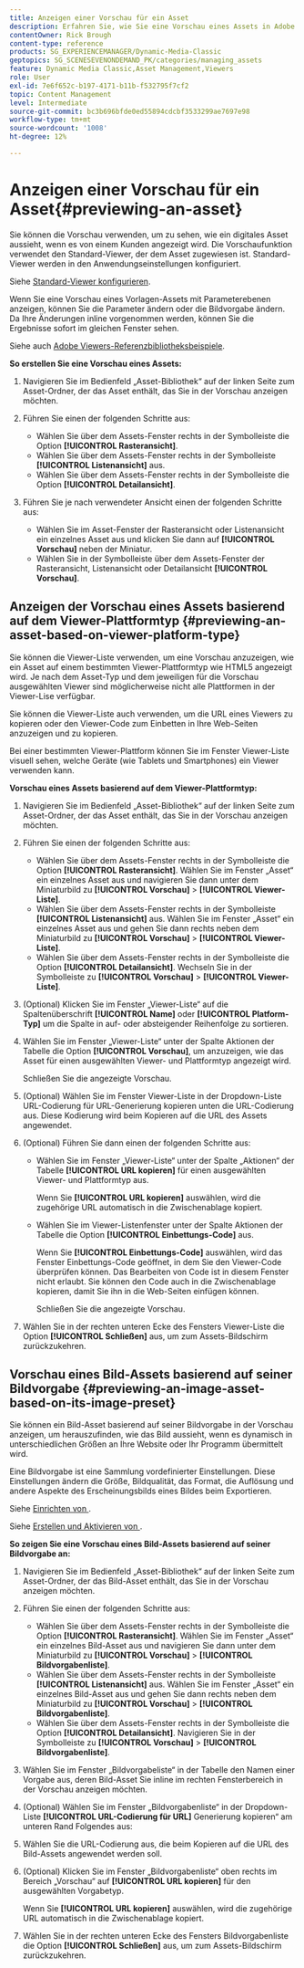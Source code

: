 ```yaml
---
title: Anzeigen einer Vorschau für ein Asset
description: Erfahren Sie, wie Sie eine Vorschau eines Assets in Adobe Dynamic Media Classic anzeigen.
contentOwner: Rick Brough
content-type: reference
products: SG_EXPERIENCEMANAGER/Dynamic-Media-Classic
geptopics: SG_SCENESEVENONDEMAND_PK/categories/managing_assets
feature: Dynamic Media Classic,Asset Management,Viewers
role: User
exl-id: 7e6f652c-b197-4171-b11b-f532795f7cf2
topic: Content Management
level: Intermediate
source-git-commit: bc3b696bfde0ed55894cdcbf3533299ae7697e98
workflow-type: tm+mt
source-wordcount: '1008'
ht-degree: 12%

---
```


# Anzeigen einer Vorschau für ein Asset{#previewing-an-asset}

Sie können die Vorschau verwenden, um zu sehen, wie ein digitales Asset aussieht, wenn es von einem Kunden angezeigt wird. Die Vorschaufunktion verwendet den Standard-Viewer, der dem Asset zugewiesen ist. Standard-Viewer werden in den Anwendungseinstellungen konfiguriert. 

Siehe [Standard-Viewer konfigurieren](application-setup.md#configuring_default_viewers).

Wenn Sie eine Vorschau eines Vorlagen-Assets mit Parameterebenen anzeigen, können Sie die Parameter ändern oder die Bildvorgabe ändern. Da Ihre Änderungen inline vorgenommen werden, können Sie die Ergebnisse sofort im gleichen Fenster sehen.

Siehe auch [Adobe Viewers-Referenzbibliotheksbeispiele](https://landing.adobe.com/en/na/dynamic-media/ctir-2755/live-demos.html).

**So erstellen Sie eine Vorschau eines Assets:**

1. Navigieren Sie im Bedienfeld „Asset-Bibliothek“ auf der linken Seite zum Asset-Ordner, der das Asset enthält, das Sie in der Vorschau anzeigen möchten.
1. Führen Sie einen der folgenden Schritte aus:

   * Wählen Sie über dem Assets-Fenster rechts in der Symbolleiste die Option **[!UICONTROL Rasteransicht]**.
   * Wählen Sie über dem Assets-Fenster rechts in der Symbolleiste **[!UICONTROL Listenansicht]** aus.
   * Wählen Sie über dem Assets-Fenster rechts in der Symbolleiste die Option **[!UICONTROL Detailansicht]**.

1. Führen Sie je nach verwendeter Ansicht einen der folgenden Schritte aus:

   * Wählen Sie im Asset-Fenster der Rasteransicht oder Listenansicht ein einzelnes Asset aus und klicken Sie dann auf **[!UICONTROL Vorschau]** neben der Miniatur.
   * Wählen Sie in der Symbolleiste über dem Assets-Fenster der Rasteransicht, Listenansicht oder Detailansicht **[!UICONTROL Vorschau]**.

## Anzeigen der Vorschau eines Assets basierend auf dem Viewer-Plattformtyp {#previewing-an-asset-based-on-viewer-platform-type}

Sie können die Viewer-Liste verwenden, um eine Vorschau anzuzeigen, wie ein Asset auf einem bestimmten Viewer-Plattformtyp wie HTML5 angezeigt wird. Je nach dem Asset-Typ und dem jeweiligen für die Vorschau ausgewählten Viewer sind möglicherweise nicht alle Plattformen in der Viewer-Lise verfügbar.

Sie können die Viewer-Liste auch verwenden, um die URL eines Viewers zu kopieren oder den Viewer-Code zum Einbetten in Ihre Web-Seiten anzuzeigen und zu kopieren.

Bei einer bestimmten Viewer-Plattform können Sie im Fenster Viewer-Liste visuell sehen, welche Geräte (wie Tablets und Smartphones) ein Viewer verwenden kann.

**Vorschau eines Assets basierend auf dem Viewer-Plattformtyp:**

1. Navigieren Sie im Bedienfeld „Asset-Bibliothek“ auf der linken Seite zum Asset-Ordner, der das Asset enthält, das Sie in der Vorschau anzeigen möchten.
1. Führen Sie einen der folgenden Schritte aus:

   * Wählen Sie über dem Assets-Fenster rechts in der Symbolleiste die Option **[!UICONTROL Rasteransicht]**. Wählen Sie im Fenster „Asset“ ein einzelnes Asset aus und navigieren Sie dann unter dem Miniaturbild zu **[!UICONTROL Vorschau]** > **[!UICONTROL Viewer-Liste]**.
   * Wählen Sie über dem Assets-Fenster rechts in der Symbolleiste **[!UICONTROL Listenansicht]** aus. Wählen Sie im Fenster „Asset“ ein einzelnes Asset aus und gehen Sie dann rechts neben dem Miniaturbild zu **[!UICONTROL Vorschau]** > **[!UICONTROL Viewer-Liste]**.
   * Wählen Sie über dem Assets-Fenster rechts in der Symbolleiste die Option **[!UICONTROL Detailansicht]**. Wechseln Sie in der Symbolleiste zu **[!UICONTROL Vorschau]** > **[!UICONTROL Viewer-Liste]**.

1. (Optional) Klicken Sie im Fenster „Viewer-Liste“ auf die Spaltenüberschrift **[!UICONTROL Name]** oder **[!UICONTROL Platform-Typ]** um die Spalte in auf- oder absteigender Reihenfolge zu sortieren.
1. Wählen Sie im Fenster „Viewer-Liste“ unter der Spalte Aktionen der Tabelle die Option **[!UICONTROL Vorschau]**, um anzuzeigen, wie das Asset für einen ausgewählten Viewer- und Plattformtyp angezeigt wird.

   Schließen Sie die angezeigte Vorschau.

1. (Optional) Wählen Sie im Fenster Viewer-Liste in der Dropdown-Liste URL-Codierung für URL-Generierung kopieren unten die URL-Codierung aus. Diese Kodierung wird beim Kopieren auf die URL des Assets angewendet.
1. (Optional) Führen Sie dann einen der folgenden Schritte aus:

   * Wählen Sie im Fenster „Viewer-Liste“ unter der Spalte „Aktionen“ der Tabelle **[!UICONTROL URL kopieren]** für einen ausgewählten Viewer- und Plattformtyp aus.

     Wenn Sie **[!UICONTROL URL kopieren]** auswählen, wird die zugehörige URL automatisch in die Zwischenablage kopiert.

   * Wählen Sie im Viewer-Listenfenster unter der Spalte Aktionen der Tabelle die Option **[!UICONTROL Einbettungs-Code]** aus.

     Wenn Sie **[!UICONTROL Einbettungs-Code]** auswählen, wird das Fenster Einbettungs-Code geöffnet, in dem Sie den Viewer-Code überprüfen können. Das Bearbeiten von Code ist in diesem Fenster nicht erlaubt. Sie können den Code auch in die Zwischenablage kopieren, damit Sie ihn in die Web-Seiten einfügen können.

     Schließen Sie die angezeigte Vorschau.

1. Wählen Sie in der rechten unteren Ecke des Fensters Viewer-Liste die Option **[!UICONTROL Schließen]** aus, um zum Assets-Bildschirm zurückzukehren.

## Vorschau eines Bild-Assets basierend auf seiner Bildvorgabe {#previewing-an-image-asset-based-on-its-image-preset}

Sie können ein Bild-Asset basierend auf seiner Bildvorgabe in der Vorschau anzeigen, um herauszufinden, wie das Bild aussieht, wenn es dynamisch in unterschiedlichen Größen an Ihre Website oder Ihr Programm übermittelt wird.

Eine Bildvorgabe ist eine Sammlung vordefinierter Einstellungen. Diese Einstellungen ändern die Größe, Bildqualität, das Format, die Auflösung und andere Aspekte des Erscheinungsbilds eines Bildes beim Exportieren.

Siehe [Einrichten von ](setting-image-presets.md#setting_up_image_presets).

Siehe [Erstellen und Aktivieren von ](creating-enabling-image-presets.md#creating_and_enabling_image_presets).

**So zeigen Sie eine Vorschau eines Bild-Assets basierend auf seiner Bildvorgabe an:**

1. Navigieren Sie im Bedienfeld „Asset-Bibliothek“ auf der linken Seite zum Asset-Ordner, der das Bild-Asset enthält, das Sie in der Vorschau anzeigen möchten.
1. Führen Sie einen der folgenden Schritte aus:

   * Wählen Sie über dem Assets-Fenster rechts in der Symbolleiste die Option **[!UICONTROL Rasteransicht]**. Wählen Sie im Fenster „Asset“ ein einzelnes Bild-Asset aus und navigieren Sie dann unter dem Miniaturbild zu **[!UICONTROL Vorschau]** > **[!UICONTROL Bildvorgabenliste]**.
   * Wählen Sie über dem Assets-Fenster rechts in der Symbolleiste **[!UICONTROL Listenansicht]** aus. Wählen Sie im Fenster „Asset“ ein einzelnes Bild-Asset aus und gehen Sie dann rechts neben dem Miniaturbild zu **[!UICONTROL Vorschau]** > **[!UICONTROL Bildvorgabenliste]**.
   * Wählen Sie über dem Assets-Fenster rechts in der Symbolleiste die Option **[!UICONTROL Detailansicht]**. Navigieren Sie in der Symbolleiste zu **[!UICONTROL Vorschau]** > **[!UICONTROL Bildvorgabenliste]**.

1. Wählen Sie im Fenster „Bildvorgabeliste“ in der Tabelle den Namen einer Vorgabe aus, deren Bild-Asset Sie inline im rechten Fensterbereich in der Vorschau anzeigen möchten.
1. (Optional) Wählen Sie im Fenster „Bildvorgabenliste“ in der Dropdown-Liste **[!UICONTROL URL-Codierung für URL]** Generierung kopieren“ am unteren Rand Folgendes aus:
1. Wählen Sie die URL-Codierung aus, die beim Kopieren auf die URL des Bild-Assets angewendet werden soll.
1. (Optional) Klicken Sie im Fenster „Bildvorgabenliste“ oben rechts im Bereich „Vorschau“ auf **[!UICONTROL URL kopieren]** für den ausgewählten Vorgabetyp.

   Wenn Sie **[!UICONTROL URL kopieren]** auswählen, wird die zugehörige URL automatisch in die Zwischenablage kopiert.

1. Wählen Sie in der rechten unteren Ecke des Fensters Bildvorgabenliste die Option **[!UICONTROL Schließen]** aus, um zum Assets-Bildschirm zurückzukehren.
